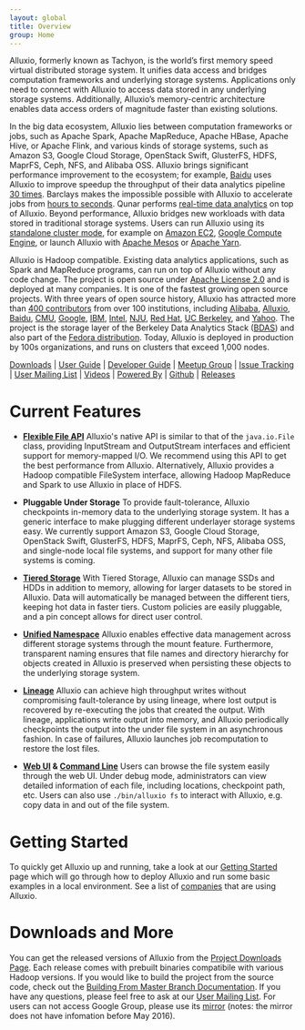 ```yaml
---
layout: global
title: Overview
group: Home
---
```


Alluxio, formerly known as Tachyon, is the world’s first memory speed virtual distributed storage
system. It unifies data access and bridges computation frameworks and underlying storage systems.
Applications only need to connect with Alluxio to access data stored in any underlying storage
systems. Additionally, Alluxio’s memory-centric architecture enables data access orders of magnitude
faster than existing solutions.

In the big data ecosystem, Alluxio lies between computation frameworks or jobs, such as Apache
Spark, Apache MapReduce, Apache HBase, Apache Hive, or Apache Flink, and various kinds of storage
systems, such as Amazon S3, Google Cloud Storage, OpenStack Swift, GlusterFS, HDFS, MaprFS, Ceph,
NFS, and Alibaba OSS. Alluxio brings significant performance improvement to the ecosystem; for
example, [Baidu](https://www.baidu.com)
uses Alluxio to improve speedup the throughput of their data analytics pipeline
[30 times](http://www.alluxio.com/assets/uploads/2016/02/Baidu-Case-Study.pdf). Barclays makes the
impossible possible with Alluxio to accelerate jobs from
[hours to seconds](https://dzone.com/articles/Accelerate-In-Memory-Processing-with-Spark-from-Hours-to-Seconds-With-Tachyon).
Qunar performs [real-time data analytics](http://www.alluxio.com/2016/07/qunar-performs-real-time-data-analytics-up-to-300x-faster-with-alluxio/)
on top of Alluxio. Beyond performance, Alluxio bridges new workloads with data stored in traditional
storage systems. Users can run Alluxio using its 
[standalone cluster mode](Running-Alluxio-on-a-Cluster.html), for example on 
[Amazon EC2](Running-Alluxio-on-EC2.html),
[Google Compute Engine](Running-Alluxio-on-GCE.html), or launch Alluxio with 
[Apache Mesos](Running-Alluxio-on-Mesos.html) or 
[Apache Yarn](Running-Alluxio-on-EC2-Yarn.html).

Alluxio is Hadoop compatible. Existing data analytics applications, such as Spark and MapReduce
programs, can run on top of Alluxio without any code change. The project is open source under
[Apache License 2.0](https://github.com/alluxio/alluxio/blob/master/LICENSE) and is deployed at
many companies. It is one of the fastest growing open source projects. With three
years of open source history, Alluxio has attracted more than
[400 contributors](https://github.com/alluxio/alluxio/graphs/contributors) from over 100
institutions, including [Alibaba](http://www.alibaba.com), [Alluxio](http://www.alluxio.com/),
[Baidu](https://www.baidu.com), [CMU](https://www.cmu.edu/), [Google](www.google.com),
[IBM](https://www.ibm.com), [Intel](http://www.intel.com/), [NJU](http://www.nju.edu.cn/english/),
[Red Hat](https://www.redhat.com/), [UC Berkeley](https://amplab.cs.berkeley.edu/), and
[Yahoo](https://www.yahoo.com/).
The project is the storage layer of the Berkeley Data Analytics Stack
([BDAS](https://amplab.cs.berkeley.edu/bdas/)) and also part of the
[Fedora distribution](https://fedoraproject.org/wiki/SIGs/bigdata/packaging).
Today, Alluxio is deployed in production by 100s organizations, and runs on clusters that exceed
1,000 nodes.

[Downloads](http://alluxio.org/download/) |
[User Guide](Getting-Started.html) |
[Developer Guide](Contributing-to-Alluxio.html) |
[Meetup Group](https://www.meetup.com/Alluxio/) |
[Issue Tracking](https://alluxio.atlassian.net/browse/ALLUXIO) |
[User Mailing List](https://groups.google.com/forum/?fromgroups#!forum/alluxio-users) |
[Videos](https://www.youtube.com/channel/UCpibQsajhwqYPLYhke4RigA) |
[Powered By](Powered-By-Alluxio.html) |
[Github](https://github.com/alluxio/alluxio/) |
[Releases](http://alluxio.org/releases/)

# Current Features

* **[Flexible File API](File-System-API.html)** Alluxio's native API is similar to that of the
``java.io.File`` class, providing InputStream and OutputStream interfaces and efficient support for
memory-mapped I/O. We recommend using this API to get the best performance from Alluxio.
Alternatively, Alluxio provides a Hadoop compatible FileSystem interface, allowing Hadoop MapReduce
and Spark to use Alluxio in place of HDFS.

* **Pluggable Under Storage** To provide fault-tolerance, Alluxio checkpoints in-memory data to the
underlying storage system. It has a generic interface to make plugging different underlayer storage
systems easy. We currently support Amazon S3, Google Cloud Storage, OpenStack Swift, GlusterFS,
HDFS, MaprFS, Ceph, NFS, Alibaba OSS, and single-node local file systems, and support for many other
file systems is coming.

* **[Tiered Storage](Tiered-Storage-on-Alluxio.html)** With Tiered Storage, Alluxio can manage SSDs
and HDDs in addition to memory, allowing for larger datasets to be stored in Alluxio. Data will
automatically be managed between the different tiers, keeping hot data in faster tiers. Custom
policies are easily pluggable, and a pin concept allows for direct user control.

* **[Unified Namespace](Unified-and-Transparent-Namespace.html)** Alluxio enables effective
data management across different storage systems through the mount feature. Furthermore,
transparent naming ensures that file names and directory hierarchy for objects created in Alluxio
is preserved when persisting these objects to the underlying storage system.

* **[Lineage](Lineage-API.html)** Alluxio can achieve high throughput writes without compromising
fault-tolerance by using lineage, where lost output is recovered by re-executing the jobs that
created the output. With lineage, applications write output into memory, and Alluxio periodically
checkpoints the output into the under file system in an asynchronous fashion. In case of failures,
Alluxio launches job recomputation to restore the lost files.

* **[Web UI](Web-Interface.html) & [Command Line](Command-Line-Interface.html)** Users can browse
the file system easily through the web UI. Under debug mode, administrators can view detailed
information of each file, including locations, checkpoint path, etc. Users can also use
``./bin/alluxio fs`` to interact with Alluxio, e.g. copy data in and out of the file system.

# Getting Started

To quickly get Alluxio up and running, take a look at our [Getting Started](Getting-Started.html)
page which will go through how to deploy Alluxio and run some basic examples in a local environment.
See a list of [companies](Powered-By-Alluxio.html) that are using Alluxio.

# Downloads and More

You can get the released versions of Alluxio from the
[Project Downloads Page](http://alluxio.org/download). Each release comes with prebuilt
binaries compatibile with various Hadoop versions. If you would like to build the project from the
source code, check out the
[Building From Master Branch Documentation](Building-Alluxio-Master-Branch.html). If you have any 
questions, please feel free to ask at our
[User Mailing List](https://groups.google.com/forum/?fromgroups#!forum/alluxio-users). For users
can not access Google Group, please use its
[mirror](http://alluxio-users.85194.x6.nabble.com/) (notes: the mirror does not have infomation
before May 2016).
